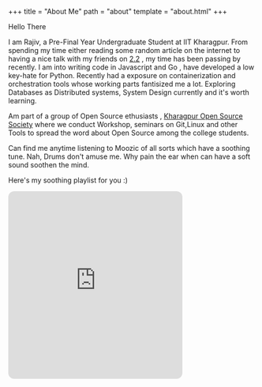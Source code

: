 +++
title = "About Me"
path = "about"
template = "about.html"
+++

Hello There

 I am Rajiv, a Pre-Final Year Undergraduate Student at IIT Kharagpur. From spending my time either reading some random article on the internet to having a nice talk with my friends on [2.2](https://wiki.metakgp.org/w/2.2) , my time has been passing by recently. I am into writing code in Javascript and Go , have developed a low key-hate for Python. Recently had a exposure on containerization and  orchestration tools whose working parts fantisized me a lot. Exploring Databases as Distributed systems, System Design currently and it's worth learning.

 Am part of a group of Open Source ethusiasts , [Kharagpur Open Source Society](https://kossiitkgp.org) where we conduct Workshop, seminars on Git,Linux and other Tools to spread the word about Open Source among the college students. 

 Can find me anytime listening to Moozic of all sorts which have a soothing tune. Nah, Drums don't amuse me. Why pain the ear when can have a soft sound soothen the mind. 

 Here's my soothing playlist for you :) 

 <iframe style="border-radius:12px" src="https://open.spotify.com/embed/playlist/2zBozw55Mi2dtOhD9bxdxI?utm_source=generator&theme=0" width="70%" height="380" frameBorder="0" allowfullscreen="" allow="autoplay; clipboard-write; encrypted-media; fullscreen; picture-in-picture"></iframe>
